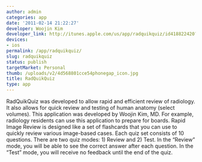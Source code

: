 ```yaml
---
author: admin
categories: app
date: '2011-02-14 21:22:27'
developer: Woojin Kim
developer_link: http://itunes.apple.com/us/app/radquikquiz/id418822420?mt=8
devices: 
- ios
permalink: /app/radquikquiz/
slug: radquikquiz
status: publish
targetMarket: Personal
thumb: /uploads/v2/4d568801cce54phonegap_icon.jpg
title: RadQuikQuiz
type: app
---
```


RadQuikQuiz was developed to allow rapid and efficient review of radiology. It also allows for quick review and testing of human anatomy (select volumes). This application was developed by Woojin Kim, MD. For example, radiology residents can use this application to prepare for boards. Rapid Image Review is designed like a set of flashcards that you can use to quickly review various image-based cases. Each quiz set consists of 10 questions. There are two quiz modes: 1) Review and 2) Test. In the “Review” mode, you will be able to see the correct answer after each question. In the “Test” mode, you will receive no feedback until the end of the quiz.